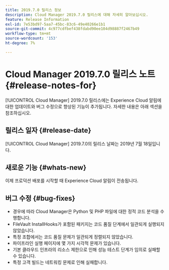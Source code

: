 ```yaml
---
title: 2019.7.0 릴리스 정보
description: Cloud Manager 2019.7.0 릴리스에 대해 자세히 알아보십시오.
feature: Release Information
exl-id: 7e53bd97-5aa7-45bc-83c6-49e40266e1b1
source-git-commit: 4c977cdfbef438fdabd90ee104d98887f2467b49
workflow-type: tm+mt
source-wordcount: '153'
ht-degree: 7%

---
```


# Cloud Manager 2019.7.0 릴리스 노트 {#release-notes-for}

[!UICONTROL Cloud Manager] 2019.7.0 릴리스에는 Experience Cloud 알림에 대한 업데이트와 버그 수정으로 향상된 기능이 추가됩니다. 자세한 내용은 아래 섹션을 참조하십시오.

## 릴리스 일자 {#release-date}

[!UICONTROL Cloud Manager] 2019.7.0의 릴리스 날짜는 2019년 7월 18일입니다.

## 새로운 기능 {#whats-new}

이제 프로덕션 배포를 시작할 때 Experience Cloud 알림이 전송됩니다.

## 버그 수정 {#bug-fixes}

* 경우에 따라 Cloud Manager은 Python 및 PHP 파일에 대한 정적 코드 분석을 수행합니다.
* FileVault InstallHooks가 포함된 패키지는 코드 품질 단계에서 일관되게 실행되지 않았습니다.
* 특정 조합에서는 코드 품질 문제가 일관되게 정렬되지 않았습니다.
* 파이프라인 실행 페이지에 몇 가지 시각적 문제가 있습니다.
* 기본 클라우드 인프라의 리소스 제한으로 인해 성능 테스트 단계가 임의로 실패할 수 있습니다.
* 특정 고객 빌드는 네트워킹 문제로 인해 실패합니다.
